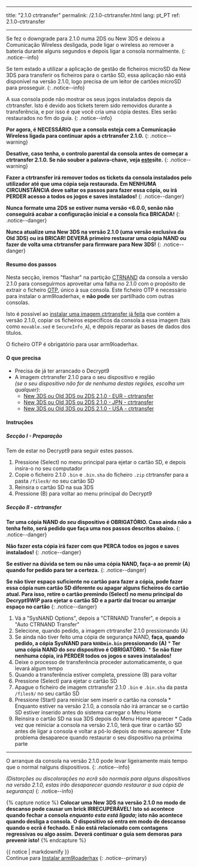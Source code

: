 * * *

title: "2.1.0 ctrtransfer" permalink: /2.1.0-ctrtransfer.html lang: pt_PT ref: 2.1.0-ctrtransfer

* * *

Se fez o downgrade para 2.1.0 numa 2DS ou New 3DS e deixou a Comunicação Wireless desligada, pode ligar o wireless ao remover a bateria durante alguns segundos e depois ligar a consola normalmente. {: .notice--info}

Se tem estado a utilizar a aplicação de gestão de ficheiros microSD da New 3DS para transferir os ficheiros para o cartão SD, essa aplicação não está disponível na versão 2.1.0, logo precisa de um leitor de cartões microSD para prosseguir. {: .notice--info}

A sua consola pode não mostrar os seus jogos instalados depois da ctrtransfer. Isto é devido aos tickets terem sido removidos durante a transferência, e por isso é que você cria uma cópia destes. Eles serão restaurados no fim do guia. {: .notice--info}

**Por agora, é NECESSÁRIO que a consola esteja com a Comunicação Wireless ligada para continuar após a ctrtransfer 2.1.0.** {: .notice--warning}

**Desative, caso tenha, o controlo parental da consola antes de começar a ctrtransfer 2.1.0. Se não souber a palavra-chave, veja [este](https://mkey.salthax.org/)site.** {: .notice--warning}

**Fazer a ctrtransfer irá remover todos os tickets da consola instalados pelo utilizador até que uma cópia seja restaurada. Em NENHUMA CIRCUNSTÂNCIA deve saltar os passos para fazer essa cópia, ou irá PERDER acesso a todos os jogos e saves instalados!** {: .notice--danger}

**Nunca formate uma 2DS se estiver numa versão <6.0.0, senão não conseguirá acabar a configuração inicial e a consola fica BRICADA!** {: .notice--danger}

**Nunca atualize uma New 3DS na versão 2.1.0 (uma versão exclusiva da Old 3DS) ou irá BRICAR! DEVERÁ primeiro restaurar uma cópia NAND ou fazer de volta uma ctrtransfer para firmware para New 3DS!** {: .notice--danger}

#### Resumo dos passos

Nesta secção, iremos "flashar" na partição [CTRNAND](https://www.3dbrew.org/wiki/Flash_Filesystem#CTR_partition) da consola a versão 2.1.0 para conseguirmos aproveitar uma falha no 2.1.0 com o propósito de extrair o ficheiro [OTP](otp-info), único à sua consola. Este ficheiro OTP é necessário para instalar o arm9loaderhax, e **não pode** ser partilhado com outras consolas.

Isto é possível ao [instalar uma imagem ctrtransfer já feita](https://www.reddit.com/r/3dshacks/comments/4zhe4a/) que contém a versão 2.1.0, copiar os ficheiros específicos da consola a essa imagem (tais como `movable.sed` e `SecureInfo_A`), e depois reparar as bases de dados dos títulos.

O ficheiro OTP é obrigatório para usar arm9loaderhax.

#### O que precisa

* Precisa de já ter arrancado o Decrypt9
* A imagem ctrtransfer 2.1.0 para o seu dispositivo e região  
    *(se o seu dispositivo não for de nenhuma destas regiões, escolha um qualquer)*: 
    * [New 3DS ou Old 3DS ou 2DS 2.1.0 - EUR - ctrtransfer](magnet:?xt=urn:btih:89acc9c1b488b8b38251de0ddf07975d6bd354a1&dn=2.1.0-4E%5Fctrtransfer%5Fo3ds.zip&tr=udp%3A%2F%2Ftracker.coppersurfer.tk%3A6969%2Fannounce&tr=udp%3A%2F%2Ftracker.opentrackr.org%3A1337%2Fannounce&tr=http%3A%2F%2Ftracker.opentrackr.org%3A1337%2Fannounce&tr=udp%3A%2F%2Fzer0day.ch%3A1337%2Fannounce&tr=udp%3A%2F%2Ftracker.leechers-paradise.org%3A6969%2Fannounce&tr=http%3A%2F%2Fexplodie.org%3A6969%2Fannounce&tr=udp%3A%2F%2Fexplodie.org%3A6969%2Fannounce&tr=udp%3A%2F%2F9.rarbg.com%3A2710%2Fannounce&tr=udp%3A%2F%2Fp4p.arenabg.com%3A1337%2Fannounce&tr=http%3A%2F%2Fp4p.arenabg.com%3A1337%2Fannounce&tr=udp%3A%2F%2Ftracker.aletorrenty.pl%3A2710%2Fannounce&tr=http%3A%2F%2Ftracker.aletorrenty.pl%3A2710%2Fannounce&tr=http%3A%2F%2Ftracker1.wasabii.com.tw%3A6969%2Fannounce&tr=http%3A%2F%2Ftracker.baravik.org%3A6970%2Fannounce&tr=http%3A%2F%2Ftracker.tfile.me%2Fannounce&tr=udp%3A%2F%2Ftorrent.gresille.org%3A80%2Fannounce&tr=http%3A%2F%2Ftorrent.gresille.org%2Fannounce&tr=udp%3A%2F%2Ftracker.yoshi210.com%3A6969%2Fannounce&tr=udp%3A%2F%2Ftracker.tiny-vps.com%3A6969%2Fannounce&tr=udp%3A%2F%2Ftracker.filetracker.pl%3A8089%2Fannounce) 
    * [New 3DS ou Old 3DS ou 2DS 2.1.0 - JPN - ctrtransfer](magnet:?xt=urn:btih:3dbb9c9c85a33c6242f424dcbaebcacdd8a5912b&dn=2.1.0-4J%5Fctrtransfer%5Fo3ds.zip&tr=udp%3A%2F%2Ftracker.coppersurfer.tk%3A6969%2Fannounce&tr=udp%3A%2F%2Ftracker.opentrackr.org%3A1337%2Fannounce&tr=http%3A%2F%2Ftracker.opentrackr.org%3A1337%2Fannounce&tr=udp%3A%2F%2Fzer0day.ch%3A1337%2Fannounce&tr=udp%3A%2F%2Ftracker.leechers-paradise.org%3A6969%2Fannounce&tr=http%3A%2F%2Fexplodie.org%3A6969%2Fannounce&tr=udp%3A%2F%2Fexplodie.org%3A6969%2Fannounce&tr=udp%3A%2F%2F9.rarbg.com%3A2710%2Fannounce&tr=udp%3A%2F%2Fp4p.arenabg.com%3A1337%2Fannounce&tr=http%3A%2F%2Fp4p.arenabg.com%3A1337%2Fannounce&tr=udp%3A%2F%2Ftracker.aletorrenty.pl%3A2710%2Fannounce&tr=http%3A%2F%2Ftracker.aletorrenty.pl%3A2710%2Fannounce&tr=http%3A%2F%2Ftracker1.wasabii.com.tw%3A6969%2Fannounce&tr=http%3A%2F%2Ftracker.baravik.org%3A6970%2Fannounce&tr=http%3A%2F%2Ftracker.tfile.me%2Fannounce&tr=udp%3A%2F%2Ftorrent.gresille.org%3A80%2Fannounce&tr=http%3A%2F%2Ftorrent.gresille.org%2Fannounce&tr=udp%3A%2F%2Ftracker.yoshi210.com%3A6969%2Fannounce&tr=udp%3A%2F%2Ftracker.tiny-vps.com%3A6969%2Fannounce&tr=udp%3A%2F%2Ftracker.filetracker.pl%3A8089%2Fannounce) 
    * [New 3DS ou Old 3DS ou 2DS 2.1.0 - USA - ctrtransfer](magnet:?xt=urn:btih:1609ce9ee7b0ed9b6dea0b3e7cca4fc52dad6ff4&dn=2.1.0-4U%5Fctrtransfer%5Fo3ds.zip&tr=udp%3A%2F%2Ftracker.coppersurfer.tk%3A6969%2Fannounce&tr=udp%3A%2F%2Ftracker.opentrackr.org%3A1337%2Fannounce&tr=http%3A%2F%2Ftracker.opentrackr.org%3A1337%2Fannounce&tr=udp%3A%2F%2Fzer0day.ch%3A1337%2Fannounce&tr=udp%3A%2F%2Ftracker.leechers-paradise.org%3A6969%2Fannounce&tr=http%3A%2F%2Fexplodie.org%3A6969%2Fannounce&tr=udp%3A%2F%2Fexplodie.org%3A6969%2Fannounce&tr=udp%3A%2F%2F9.rarbg.com%3A2710%2Fannounce&tr=udp%3A%2F%2Fp4p.arenabg.com%3A1337%2Fannounce&tr=http%3A%2F%2Fp4p.arenabg.com%3A1337%2Fannounce&tr=udp%3A%2F%2Ftracker.aletorrenty.pl%3A2710%2Fannounce&tr=http%3A%2F%2Ftracker.aletorrenty.pl%3A2710%2Fannounce&tr=http%3A%2F%2Ftracker1.wasabii.com.tw%3A6969%2Fannounce&tr=http%3A%2F%2Ftracker.baravik.org%3A6970%2Fannounce&tr=http%3A%2F%2Ftracker.tfile.me%2Fannounce&tr=udp%3A%2F%2Ftorrent.gresille.org%3A80%2Fannounce&tr=http%3A%2F%2Ftorrent.gresille.org%2Fannounce&tr=udp%3A%2F%2Ftracker.yoshi210.com%3A6969%2Fannounce&tr=udp%3A%2F%2Ftracker.tiny-vps.com%3A6969%2Fannounce&tr=udp%3A%2F%2Ftracker.filetracker.pl%3A8089%2Fannounce)

#### Instruções

##### Secção I - Preparação

Tem de estar no Decrypt9 para seguir estes passos.

  1. Pressione (Select) no menu principal para ejetar o cartão SD, e depois insira-o no seu computador
  2. Copie o ficheiro 2.1.0 `.bin` e `.bin.sha` do ficheiro `.zip` ctrtransfer para a pasta `/files9/` no seu cartão SD
  3. Reinsira o cartão SD na sua 3DS
  4. Pressione (B) para voltar ao menu principal do Decrypt9

##### Secção II - ctrtransfer

**Ter uma cópia NAND do *seu* dispositivo é OBRIGATÓRIO. Caso ainda não a tenha feito, será pedido que faça uma nos passos descritos abaixo.** {: .notice--danger}

**Não fazer esta cópia irá fazer com que PERCA todos os jogos e saves instalados!** {: .notice--danger}

**Se estiver na dúvida se tem ou não uma cópia NAND, faça-a ao premir (A) quando for pedido para ter a certeza.** {: .notice--danger}

**Se não tiver espaço suficiente no cartão para fazer a cópia, pode fazer essa cópia num cartão SD diferente ou apagar alguns ficheiros do cartão atual. Para isso, retire o cartão premindo (Select) no menu principal do Decrypt9WIP para ejetar o cartão SD e a partir daí trocar ou arranjar espaço no cartão** {: .notice--danger}

  1. Vá a "SysNAND Options", depois a "CTRNAND Transfer", e depois a "Auto CTRNAND Transfer"
  2. Selecione, quando pedido, a imagem ctrtransfer 2.1.0 pressionando (A)
  3. Se ainda não tiver feito uma cópia de segurança NAND, **faça, quando pedido, a cópia SysNAND para `NANDmin.bin` pressionando (A)** 
    * **Ter uma cópia NAND do *seu* dispositivo é OBRIGATÓRIO.**
    * **Se não fizer nenhuma cópia, irá PERDER todos os jogos e saves instalados!**
  4. Deixe o processo de transferência proceder automaticamente, o que levará algum tempo
  5. Quando a transferência estiver completa, pressione (B) para voltar
  6. Pressione (Select) para ejetar o cartão SD
  7. Apague o ficheiro de imagem ctrtransfer 2.1.0 `.bin` e `.bin.sha` da pasta `/files9/` no seu cartão SD
  8. Pressione (Start) para reiniciar sem inserir o cartão na consola 
    * Enquanto estiver na versão 2.1.0, a consola não irá arrancar se o cartão SD estiver inserido antes do sistema carregar o Menu Home
  9. Reinsira o cartão SD na sua 3DS depois do Menu Home aparecer 
    * Cada vez que reiniciar a consola na versão 2.1.0, terá que tirar o cartão SD antes de ligar a consola e voltar a pô-lo depois do menu aparecer
    * Este problema desaparece quando restaurar o seu dispositivo na próxima parte

* * *

O arranque da consola na versão 2.1.0 pode levar ligeiramente mais tempo que o normal nalguns dispositivos. {: .notice--info}

*(Distorções ou discolorações no ecrã são normais para alguns dispositivos na versão 2.1.0, estas irão desaparecer quando restaurar a sua cópia de segurança)* {: .notice--info}

{% capture notice %} **Colocar uma New 3DS na versão 2.1.0 no modo de descanso pode causar um brick IRRECUPERÁVEL!** **Isto só acontece quando fechar a consola *enquanto esta está ligada*; isto não acontece quando desliga a consola.** **O dispositivo só entra em modo de descanso quando o ecrã é fechado. E não está relacionado com contagens regressivas ou algo assim.** **Deverá continuar o guia sem demoras para prevenir isto!** {% endcapture %}<div class="notice--danger">{{ notice | markdownify }}</div>Continue para [Instalar arm9loaderhax](installing-arm9loaderhax) {: .notice--primary}